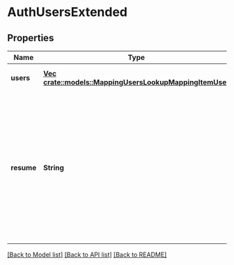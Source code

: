 # AuthUsersExtended

## Properties
Name | Type | Description | Notes
------------ | ------------- | ------------- | -------------
**users** | [**Vec <crate::models::MappingUsersLookupMappingItemUser>**](MappingUsersLookupMappingItemUser.md) |  | [optional] [default to null]
**resume** | **String** | Continue returning results from previous call using this token (token should come from the previous call, resume cannot be used with other options). | [optional] [default to null]

[[Back to Model list]](../README.md#documentation-for-models) [[Back to API list]](../README.md#documentation-for-api-endpoints) [[Back to README]](../README.md)


